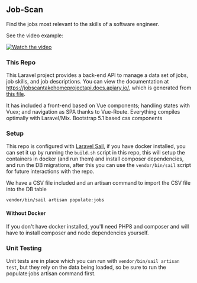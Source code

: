 ## Job-Scan

Find the jobs most relevant to the skills of a software engineer.

See the video example:

[![Watch the video](https://i9.ytimg.com/vi/Tpj7JBSDI5M/mq1.jpg?sqp=CJCzhJEG&rs=AOn4CLCAi_zbwNQNa-JrMyGPWNO8UDArnA)](https://youtu.be/Tpj7JBSDI5M)


### This Repo

This Laravel project provides a back-end API to manage a data set of jobs, job skills, and job descriptions. You can view the documentation at https://jobscantakehomeprojectapi.docs.apiary.io/, which is generated from [this file](openapi.yaml).

It has included a front-end based on Vue components; handling states with Vuex; and navigation as SPA thanks to Vue-Route.
Everything compiles optimally with Laravel/Mix.
Bootstrap 5.1 based css components

### Setup

This repo is configured with [Laravel Sail](https://laravel.com/docs/8.x/sail), if you have docker installed, you can set it up by running the `build.sh` script in this repo, this will setup the containers in docker (and run them) and install composer dependencies, and run the DB migrations, after this you can use the `vendor/bin/sail` script for future interactions with the repo.

We have a CSV file included and an artisan command to import the CSV file into the DB table

`vendor/bin/sail artisan populate:jobs`

#### Without Docker

If you don't have docker installed, you'll need PHP8 and composer and will have to install composer and node dependencies yourself.

### Unit Testing

Unit tests are in place which you can run with `vendor/bin/sail artisan test`, but they rely on the data being loaded, so be sure to run the populate:jobs artisan command first.

